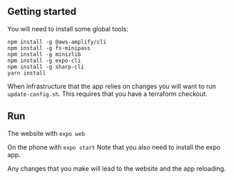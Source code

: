 ## Getting started

You will need to install some global tools:

```
npm install -g @aws-amplify/cli
npm install -g fs-minipass
npm install -g minizlib
npm install -g expo-cli
npm install -g sharp-cli
yarn install
```

When infrastructure that the app relies on changes you will want to run
`update-config.sh`. This requires that you have a terraform checkout.

## Run 

The website with `expo web`

On the phone with `expo start` Note that you also need to install the expo app.

Any changes that you make will lead to the website and the app reloading.
